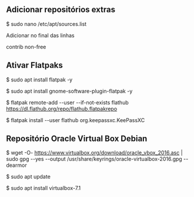 ## Adicionar repositórios extras

$ sudo nano /etc/apt/sources.list

Adicionar no final das linhas

contrib non-free


## Ativar Flatpaks

$ sudo apt install flatpak -y

$ sudo apt install gnome-software-plugin-flatpak -y

$ flatpak remote-add --user --if-not-exists flathub https://dl.flathub.org/repo/flathub.flatpakrepo

$ flatpak install --user flathub org.keepassxc.KeePassXC


## Repositório  Oracle Virtual Box Debian

$ wget -O- https://www.virtualbox.org/download/oracle_vbox_2016.asc | sudo gpg --yes --output /usr/share/keyrings/oracle-virtualbox-2016.gpg --dearmor

$ sudo apt update

$ sudo apt install virtualbox-7.1

